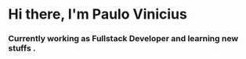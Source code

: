# Hi there, I'm Paulo Vinicius

### Currently working as Fullstack Developer and learning new stuffs .
<br/>
